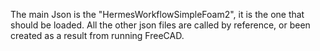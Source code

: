The main Json is the "HermesWorkflowSimpleFoam2", it is the one that should be loaded.
All the other json files are called by reference, or been created as a result from running FreeCAD.
